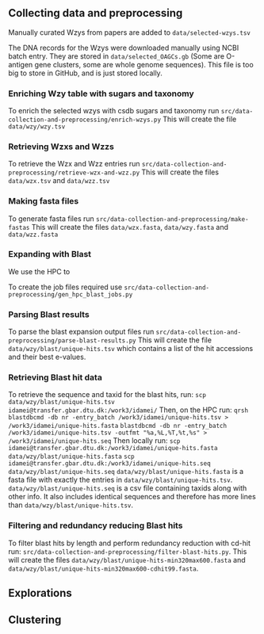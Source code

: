# 

## Collecting data and preprocessing

Manually curated Wzys from papers are added to `data/selected-wzys.tsv`

The DNA records for the Wzys were downloaded manually using NCBI batch entry. They are stored in `data/selected_OAGCs.gb` (Some are O-antigen gene clusters, some are whole genome sequences). This file is too big to store in GitHub, and is just stored locally.

### Enriching Wzy table with sugars and taxonomy
To enrich the selected wzys with csdb sugars and taxonomy run `src/data-collection-and-preprocessing/enrich-wzys.py`
This will create the file `data/wzy/wzy.tsv`

### Retrieving Wzxs and Wzzs
To retrieve the Wzx and Wzz entries run `src/data-collection-and-preprocessing/retrieve-wzx-and-wzz.py`
This will create the files `data/wzx.tsv` and `data/wzz.tsv`

### Making fasta files
To generate fasta files run `src/data-collection-and-preprocessing/make-fastas`
This will create the files `data/wzx.fasta`, `data/wzy.fasta` and `data/wzz.fasta`

### Expanding with Blast
We use the HPC to 

To create the job files required use `src/data-collection-and-preprocessing/gen_hpc_blast_jobs.py`

### Parsing Blast results
To parse the blast expansion output files run `src/data-collection-and-preprocessing/parse-blast-results.py`
This will create the file `data/wzy/blast/unique-hits.tsv` which contains a list of the hit accessions and their best e-values.

### Retrieving Blast hit data
To retrieve the sequence and taxid for the blast hits, run:
`scp data/wzy/blast/unique-hits.tsv idamei@transfer.gbar.dtu.dk:/work3/idamei/`
Then, on the HPC run:
`qrsh`
`blastdbcmd -db nr -entry_batch /work3/idamei/unique-hits.tsv > /work3/idamei/unique-hits.fasta`
`blastdbcmd -db nr -entry_batch /work3/idamei/unique-hits.tsv -outfmt "%a,%L,%T,%t,%s" > /work3/idamei/unique-hits.seq`
Then locally run:
`scp idamei@transfer.gbar.dtu.dk:/work3/idamei/unique-hits.fasta data/wzy/blast/unique-hits.fasta`
`scp idamei@transfer.gbar.dtu.dk:/work3/idamei/unique-hits.seq data/wzy/blast/unique-hits.seq`
`data/wzy/blast/unique-hits.fasta` is a fasta file with exactly the entries in `data/wzy/blast/unique-hits.tsv`.
`data/wzy/blast/unique-hits.seq` is a csv file containing taxids along with other info. It also includes identical sequences and therefore has more lines than `data/wzy/blast/unique-hits.tsv`.

### Filtering and redundancy reducing Blast hits
To filter blast hits by length and perform redundancy reduction with cd-hit run: `src/data-collection-and-preprocessing/filter-blast-hits.py`.
This will create the files `data/wzy/blast/unique-hits-min320max600.fasta` and `data/wzy/blast/unique-hits-min320max600-cdhit99.fasta`.

## Explorations


## Clustering 